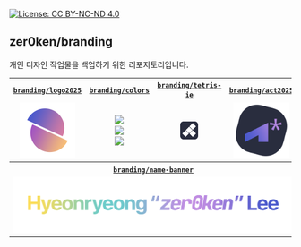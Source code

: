 [![License: CC BY-NC-ND 4.0](https://img.shields.io/badge/License-CC_BY--NC--ND_4.0-lightgrey.svg)](https://creativecommons.org/licenses/by-nc-nd/4.0/)

## zer0ken/branding

개인 디자인 작업물을 백업하기 위한 리포지토리입니다.

<table>
    <tr>
        <th><a href="./logo2025/"><code>branding/logo2025</code></a></th>
        <th><a href="./colors/"><code>branding/colors</code></a></th>
        <th><a href="./tetris-ie/"><code>branding/tetris-ie</code></a></th>
        <th><a href="./act2025/"><code>branding/act2025</code></a></th>
    </tr>
    <tr>
        <td align=center><a href="./logo2025/"><img width="100" src="logo2025/logo2025-grad.png"></a></td>
        <td align=center>
            <a href="./colors/">
                <img src="https://img.shields.io/badge/zer0ken%20midnight-%23292d3e-292d3e">
                <br>
                <img src="https://img.shields.io/badge/Kyla%20Forget%20Me%20Not-%234959cc-4959cc">
                <br>
                <img src="https://img.shields.io/badge/Kyla%20Lilac-%23c18ee3-c18ee3">
            </a>
        </td>
        <td align=center><a href="./tetris-ie/"><img src="tetris-ie/icon.png"></a></td>
        <td align=center><a href="./act2025/"><img width="100" src="act2025/act2025-logo-on-midnight.png"></a></td>
    </tr>
    <tr>
        <th colspan="999"><a href="./name-banner/"><code>branding/name-banner</code></a></th>
    </tr>
    <tr>
        <td colspan="999" align=center><a href="./name-banner/"><img width="100%" src="./name-banner/name-banner.png"></a></td>
    </tr>
</table>
